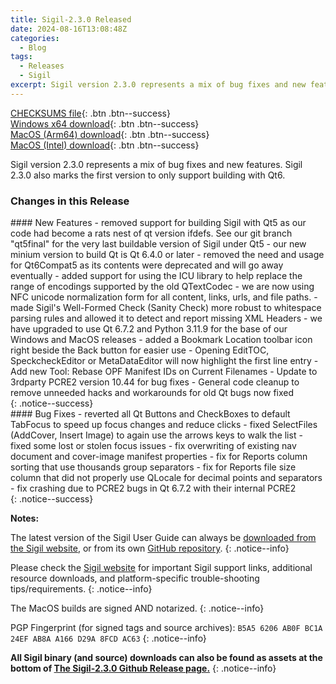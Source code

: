 ```yaml
---
title: Sigil-2.3.0 Released
date: 2024-08-16T13:08:48Z
categories:
  - Blog
tags:
  - Releases
  - Sigil
excerpt: Sigil version 2.3.0 represents a mix of bug fixes and new features. Sigil 2.3.0 also marks the first version to only support building with Qt6.
---
```


[CHECKSUMS file](https://github.com/Sigil-Ebook/Sigil/releases/download/2.3.0/Sigil-2.3.0-CHECKSUMS.sha256.txt){: .btn .btn--success}<br/>
[Windows x64 download](https://github.com/Sigil-Ebook/Sigil/releases/download/2.3.0/Sigil-2.3.0-Windows-x64-Setup.exe){: .btn .btn--success}<br/>
[MacOS (Arm64) download](https://github.com/Sigil-Ebook/Sigil/releases/download/2.3.0/Sigil.app-2.3.0-Mac-arm64.txz){: .btn .btn--success}<br/>
[MacOS (Intel) download](https://github.com/Sigil-Ebook/Sigil/releases/download/2.3.0/Sigil.app-2.3.0-Mac-x86_64.txz){: .btn .btn--success}

Sigil version 2.3.0 represents a mix of bug fixes and new features. Sigil 2.3.0 also marks the first version to only support building with Qt6.

### Changes in this Release

<div markdown="1">
#### New Features
- removed support for building Sigil with Qt5 as our code had become a rats nest of qt version ifdefs. See our git branch "qt5final" for the very last buildable version of Sigil under Qt5
- our new minium version to build Qt is Qt 6.4.0 or later
- removed the need and usage for Qt6Compat5 as its contents were deprecated and will go away eventually
- added support for using the ICU library to help replace the range of encodings supported by the old QTextCodec
- we are now using NFC unicode normalization form for all content, links, urls, and file paths.
- made Sigil's Well-Formed Check (Sanity Check) more robust to whitespace parsing rules and allowed it to detect and report missing XML Headers
- we have upgraded to use Qt 6.7.2 and Python 3.11.9 for the base of our Windows and MacOS releases
- added a Bookmark Location toolbar icon right beside the Back button for easier use
- Opening EditTOC, SpeckcheckEditor or MetaDataEditor will now highlight the first line entry
- Add new Tool: Rebase OPF Manifest IDs on Current Filenames
- Update to 3rdparty PCRE2 version 10.44 for bug fixes
- General code cleanup to remove unneeded hacks and workarounds for old Qt bugs now fixed
</div>
{: .notice--success}

<div markdown="1">
#### Bug Fixes
- reverted all Qt Buttons and CheckBoxes to default TabFocus to speed up focus changes and reduce clicks
- fixed SelectFiles (AddCover, Insert Image) to again use the arrows keys to walk the list
- fixed some lost or stolen focus issues
- fix overwriting of existing nav document and cover-image manifest properties
- fix for Reports column sorting that use thousands group separators
- fix for Reports file size column that did not properly use QLocale for decimal points and separators
- fix crashing due to PCRE2 bugs in Qt 6.7.2 with their internal PCRE2
</div>
{: .notice--success}

__Notes:__

The latest version of the Sigil User Guide can always be [downloaded from the Sigil website](https://sigil-ebook.com/sigil/guide), or from its own [GitHub repository](https://github.com/Sigil-Ebook/sigil-user-guide/releases/latest).
{: .notice--info}

Please check the [Sigil website](https://sigil-ebook.com/sigil) for important Sigil support links, additional resource downloads, and platform-specific trouble-shooting tips/requirements.
{: .notice--info}

The MacOS builds are signed AND notarized.
{: .notice--info}

PGP Fingerprint (for signed tags and source archives): `B5A5 6206 AB0F BC1A 24EF AB8A A166 D29A 8FCD AC63`
{: .notice--info}

__All Sigil binary (and source) downloads can also be found as assets at the bottom of [The Sigil-2.3.0 Github Release page.](https://github.com/Sigil-Ebook/Sigil/releases/tag/2.3.0)__
{: .notice--info}


